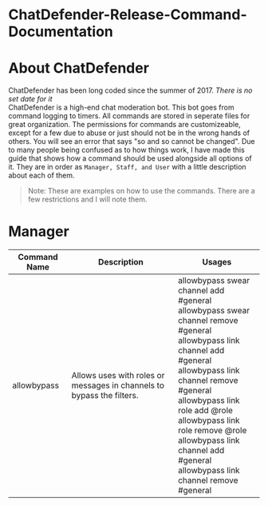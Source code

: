 # ChatDefender-Release-Command-Documentation

# About ChatDefender
ChatDefender has been long coded since the summer of 2017. *There is no set date for it*<br>
ChatDefender is a high-end chat moderation bot. This bot goes from command logging to timers. All commands are stored in seperate files for great organization. The permissions for commands are customizeable, except for a few due to abuse or just should not be in the wrong hands of others. You will see an error that says "so and so cannot be changed". Due to many people being confused as to how things work, I have made this guide that shows how a command should be used alongside all options of it. They are in order as `Manager, Staff, and User` with a little description about each of them.

> Note: These are examples on how to use the commands. There are a few restrictions and I will note them.

# Manager
Command Name | Description | Usages
-------------|-------------|-------
allowbypass | Allows uses with roles or messages in channels to bypass the filters. | allowbypass swear channel add #general<br>allowbypass swear channel remove #general<br>allowbypass link channel add #general<br>allowbypass link channel remove #general<br>allowbypass link role add @role<br>allowbypass link role remove @role<br>allowbypass link channel add #general<br>allowbypass link channel remove #general

